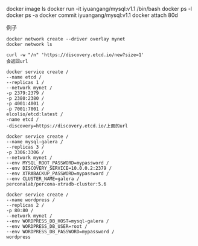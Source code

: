docker image ls
docker run -it iyuangang/mysql:v1.1 /bin/bash
docker ps -l
docker ps -a
docker commit iyuangang/mysql:v1.1
docker attach 80d


例子


```
docker network create --driver overlay mynet
docker network ls
```
```
curl -w "/n" 'https://discovery.etcd.io/new?size=1'
会返回url

docker service create /
--name etcd /
--replicas 1 /
--network mynet /
-p 2379:2379 /
-p 2380:2380 /
-p 4001:4001 /
-p 7001:7001 /
elcolio/etcd:latest /
-name etcd /
-discovery=https://discovery.etcd.io/上面的url
```
```
docker service create /
--name mysql-galera /
--replicas 3 /
-p 3306:3306 /
--network mynet /
--env MYSQL_ROOT_PASSWORD=mypassword /
--env DISCOVERY_SERVICE=10.0.0.2:2379 /
--env XTRABACKUP_PASSWORD=mypassword /
--env CLUSTER_NAME=galera /
perconalab/percona-xtradb-cluster:5.6
```
```
docker service create /
--name wordpress /
--replicas 2 /
-p 80:80 /
--network mynet /
--env WORDPRESS_DB_HOST=mysql-galera /
--env WORDPRESS_DB_USER=root /
--env WORDPRESS_DB_PASSWORD=mypassword /
wordpress
```
